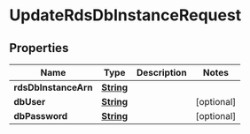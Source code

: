 

# UpdateRdsDbInstanceRequest


## Properties

| Name | Type | Description | Notes |
|------------ | ------------- | ------------- | -------------|
|**rdsDbInstanceArn** | [**String**](String.md) |  |  |
|**dbUser** | [**String**](String.md) |  |  [optional] |
|**dbPassword** | [**String**](String.md) |  |  [optional] |



